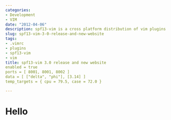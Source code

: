 ```yaml
---
categories:
- Development
- VIM
date: "2012-04-06"
description: spf13-vim is a cross platform distribution of vim plugins and resources for Vim.
slug: spf13-vim-3-0-release-and-new-website
tags:
- .vimrc
- plugins
- spf13-vim
- vim
title: spf13-vim 3.0 release and new website
enabled = true
ports = [ 8001, 8001, 8002 ]
data = [ ["delta", "phi"], [3.14] ]
temp_targets = { cpu = 79.5, case = 72.0 }

---
```

# Hello
